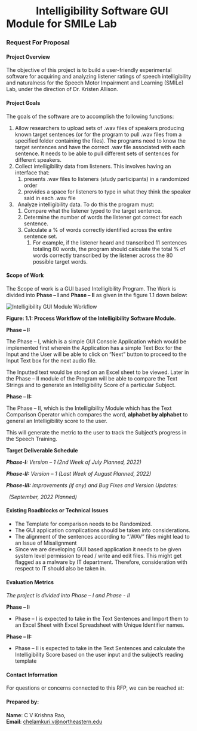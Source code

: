 # &nbsp; &nbsp;&nbsp;&nbsp;&nbsp;&nbsp;&nbsp;&nbsp;&nbsp;&nbsp; Intelligibility Software GUI Module for SMILe Lab

### Request For Proposal


#### **Project Overview**

The objective of this project is to build a user-friendly experimental software for acquiring and analyzing listener ratings of speech intelligibility and naturalness for the Speech Motor Impairment and Learning (SMILe) Lab, under the direction of Dr. Kristen Allison.

#### **Project Goals**

The goals of the software are to accomplish the following functions:

1. Allow researchers to upload sets of .wav files of speakers producing known target sentences (or for the program to pull .wav files from a specified folder containing the files). The programs need to know the target sentences and have the correct .wav file associated with each sentence. It needs to be able to pull different sets of sentences for different speakers.
1. Collect intelligibility data from listeners. This involves having an interface that:
   1. presents .wav files to listeners (study participants) in a randomized order
   1. provides a space for listeners to type in what they think the speaker said in each .wav file
1. ` `Analyze intelligibility data. To do this the program must:
   1. Compare what the listener typed to the target sentence.
   1. Determine the number of words the listener got correct for each sentence.
   1. Calculate a % of words correctly identified across the entire sentence set. 
      1. For example, if the listener heard and transcribed 11 sentences totaling 80 words, the program should calculate the total % of words correctly transcribed by the listener across the 80 possible target words. 



#### **Scope of Work**

The Scope of work is a GUI based Intelligibility Program. The Work is divided into **Phase – I** and **Phase – II** as given in the figure 1.1 down below:

![Intelligibility GUI Module Workflow](Logo/software_workflow.png)

**Figure: 1.1: Process Workflow of the Intelligibility Software Module.**

**Phase – I:**

The Phase – I, which is a simple GUI Console Application which would be implemented first wherein the Application has a simple Text Box for the Input and the User will be able to click on “Next” button to proceed to the Input Text box for the next audio file. 

The Inputted text would be stored on an Excel sheet to be viewed. Later in the Phase – II module of the Program will be able to compare the Text Strings and to generate an Intelligibility Score of a particular Subject.


**Phase – II:**

The Phase – II, which is the Intelligibility Module which has the Text Comparison Operator which compares the word, **alphabet by alphabet** to general an Intelligibility score to the user.

This will generate the metric to the user to track the Subject’s progress in the Speech Training.

**Target Deliverable Schedule**

***Phase-I:** Version – 1 (2nd Week of July Planned, 2022)*<br>

***Phase-II:** Version – 1 (Last Week of August Planned, 2022)*<br>

***Phase-III:** Improvements (if any) and Bug Fixes and Version Updates:*

` `*(September, 2022 Planned)*







#### **Existing Roadblocks or Technical Issues**

- The Template for comparison needs to be Randomized.
- The GUI application complications should be taken into considerations.
- The alignment of the sentences according to “.WAV” files might lead to an Issue of Misalignment
- Since we are developing GUI based application it needs to be given system level permission to read / write and edit files. This might get flagged as a malware by IT department. Therefore, consideration with respect to IT should also be taken in.

#### **Evaluation Metrics**

*The project is divided into Phase – I and Phase - II*

**Phase – I:**

- Phase – I is expected to take in the Text Sentences and Import them to an Excel Sheet with Excel Spreadsheet with Unique Identifier names.

**Phase – II:**

- Phase – II is expected to take in the Text Sentences and calculate the Intelligibility Score based on the user input and the subject’s reading template


#### **Contact Information**

For questions or concerns connected to this RFP, we can be reached at:<br>

#### Prepared by:
**Name**: C V Krishna Rao, <BR>
**Email**: chelamkuri.v@northeastern.edu